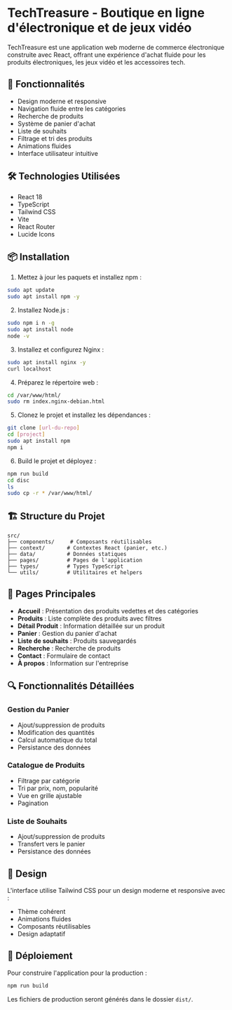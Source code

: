 # TechTreasure - Boutique en ligne d'électronique et de jeux vidéo

TechTreasure est une application web moderne de commerce électronique construite avec React, offrant une expérience d'achat fluide pour les produits électroniques, les jeux vidéo et les accessoires tech.

## 🚀 Fonctionnalités

- Design moderne et responsive
- Navigation fluide entre les catégories
- Recherche de produits
- Système de panier d'achat
- Liste de souhaits
- Filtrage et tri des produits
- Animations fluides
- Interface utilisateur intuitive

## 🛠️ Technologies Utilisées

- React 18
- TypeScript
- Tailwind CSS
- Vite
- React Router
- Lucide Icons

## 📦 Installation

1. Mettez à jour les paquets et installez npm :
```bash
sudo apt update
sudo apt install npm -y
```

2. Installez Node.js :
```bash
sudo npm i n -g
sudo apt install node
node -v
```

3. Installez et configurez Nginx :
```bash
sudo apt install nginx -y
curl localhost
```

4. Préparez le répertoire web :
 ```bash
cd /var/www/html/
sudo rm index.nginx-debian.html
```

5. Clonez le projet et installez les dépendances :
```bash
git clone [url-du-repo]
cd [project]
sudo apt install npm
npm i
```

6. Build le projet et déployez :
```bash
npm run build
cd disc
ls
sudo cp -r * /var/www/html/
```

## 🏗️ Structure du Projet

```
src/
├── components/     # Composants réutilisables
├── context/       # Contextes React (panier, etc.)
├── data/          # Données statiques
├── pages/         # Pages de l'application
├── types/         # Types TypeScript
└── utils/         # Utilitaires et helpers
```

## 📱 Pages Principales

- **Accueil** : Présentation des produits vedettes et des catégories
- **Produits** : Liste complète des produits avec filtres
- **Détail Produit** : Information détaillée sur un produit
- **Panier** : Gestion du panier d'achat
- **Liste de souhaits** : Produits sauvegardés
- **Recherche** : Recherche de produits
- **Contact** : Formulaire de contact
- **À propos** : Information sur l'entreprise

## 🔍 Fonctionnalités Détaillées

### Gestion du Panier
- Ajout/suppression de produits
- Modification des quantités
- Calcul automatique du total
- Persistance des données

### Catalogue de Produits
- Filtrage par catégorie
- Tri par prix, nom, popularité
- Vue en grille ajustable
- Pagination

### Liste de Souhaits
- Ajout/suppression de produits
- Transfert vers le panier
- Persistance des données

## 🎨 Design

L'interface utilise Tailwind CSS pour un design moderne et responsive avec :
- Thème cohérent
- Animations fluides
- Composants réutilisables
- Design adaptatif

## 🚀 Déploiement

Pour construire l'application pour la production :

```bash
npm run build
```

Les fichiers de production seront générés dans le dossier `dist/`.
